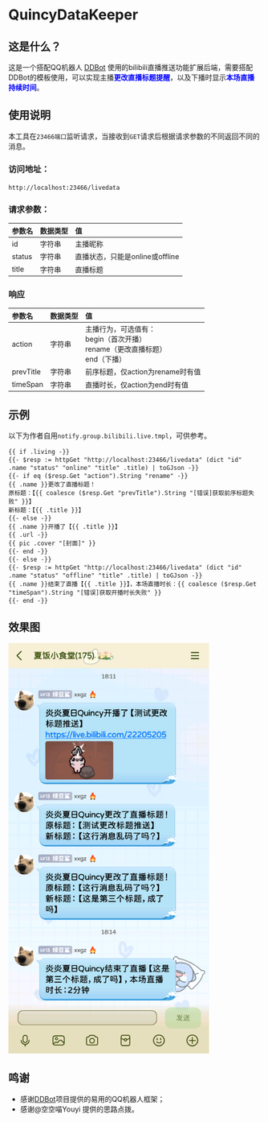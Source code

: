 # QuincyDataKeeper
## 这是什么？
这是一个搭配QQ机器人 [DDBot](https://github.com/cnxysoft/DDBOT-WSa) 使用的bilibili直播推送功能扩展后端，需要搭配DDBot的模板使用，可以实现主播<b><font color="blue">更改直播标题提醒</b></font>，以及下播时显示<b><font color="blue">本场直播持续时间</b></font>。
## 使用说明
本工具在`23466端口`监听请求，当接收到`GET`请求后根据请求参数的不同返回不同的消息。
### 访问地址：
`http://localhost:23466/livedata`
### 请求参数：
| 参数名 | 数据类型 | 值 |
|:-------|:--------|:----|
| id    | 字符串  | 主播昵称|
| status| 字符串  | 直播状态，只能是online或offline|
| title | 字符串  | 直播标题|

### 响应
| 参数名 | 数据类型 | 值 |
|:-------|:---------|:----|
| action    | 字符串  | 主播行为，可选值有：<br/>begin（首次开播）<br/>rename（更改直播标题）<br/>end（下播）|
| prevTitle| 字符串  | 前序标题，仅action为rename时有值|
| timeSpan | 字符串  | 直播时长，仅action为end时有值|

## 示例
以下为作者自用```notify.group.bilibili.live.tmpl```，可供参考。
```
{{ if .living -}}
{{- $resp := httpGet "http://localhost:23466/livedata" (dict "id" .name "status" "online" "title" .title) | toGJson -}}
{{- if eq ($resp.Get "action").String "rename" -}}
{{ .name }}更改了直播标题！
原标题：【{{ coalesce ($resp.Get "prevTitle").String "[错误]获取前序标题失败" }}】
新标题：【{{ .title }}】
{{- else -}}
{{ .name }}开播了【{{ .title }}】
{{ .url -}}
{{ pic .cover "[封面]" }}
{{- end -}}
{{- else -}}
{{- $resp := httpGet "http://localhost:23466/livedata" (dict "id" .name "status" "offline" "title" .title) | toGJson -}}
{{ .name }}结束了直播【{{ .title }}】，本场直播时长：{{ coalesce ($resp.Get "timeSpan").String "[错误]获取开播时长失败" }}
{{- end -}}
```

## 效果图
<img src="doc/screenshot.png" alt="效果图" width=400 />

## 鸣谢
- 感谢[DDBot](https://github.com/cnxysoft/DDBOT-WSa)项目提供的易用的QQ机器人框架；
- 感谢@空空喵Youyi 提供的思路点拨。
